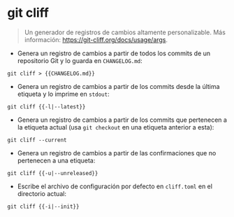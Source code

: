 # git cliff

> Un generador de registros de cambios altamente personalizable.
> Más información: <https://git-cliff.org/docs/usage/args>.

- Genera un registro de cambios a partir de todos los commits de un repositorio Git y lo guarda en `CHANGELOG.md`:

`git cliff > {{CHANGELOG.md}}`

- Genera un registro de cambios a partir de los commits desde la última etiqueta y lo imprime en `stdout`:

`git cliff {{-l|--latest}}`

- Genera un registro de cambios a partir de los commits que pertenecen a la etiqueta actual (usa `git checkout` en una etiqueta anterior a esta):

`git cliff --current`

- Genera un registro de cambios a partir de las confirmaciones que no pertenecen a una etiqueta:

`git cliff {{-u|--unreleased}}`

- Escribe el archivo de configuración por defecto en `cliff.toml` en el directorio actual:

`git cliff {{-i|--init}}`
